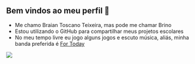 ## Bem vindos ao meu perfil 👋

- Me chamo Braian Toscano Teixeira, mas pode me chamar Brino
- Estou utilizando o GitHub para compartilhar meus projetos escolares
- No meu tempo livre eu jogo alguns jogos e escuto música, aliás, minha banda preferida é [For Today](https://open.spotify.com/intl-pt/artist/3xvHWAD1Bz6vvVmVMPpZJs)

![](https://media1.tenor.com/m/muY7snu4zcEAAAAd/crazy-frog-jamster.gif)
